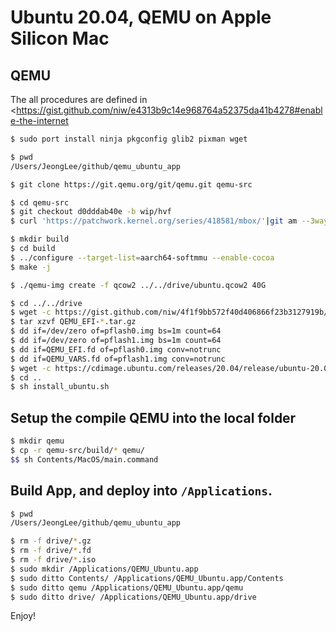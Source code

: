 # Ubuntu 20.04, QEMU on Apple Silicon Mac

## QEMU

The all procedures are defined in  <https://gist.github.com/niw/e4313b9c14e968764a52375da41b4278#enable-the-internet

```bash
$ sudo port install ninja pkgconfig glib2 pixman wget

$ pwd
/Users/JeongLee/github/qemu_ubuntu_app

$ git clone https://git.qemu.org/git/qemu.git qemu-src

$ cd qemu-src
$ git checkout d0dddab40e -b wip/hvf
$ curl 'https://patchwork.kernel.org/series/418581/mbox/'|git am --3way

$ mkdir build
$ cd build
$ ../configure --target-list=aarch64-softmmu --enable-cocoa
$ make -j

$ ./qemu-img create -f qcow2 ../../drive/ubuntu.qcow2 40G 

$ cd ../../drive
$ wget -c https://gist.github.com/niw/4f1f9bb572f40d406866f23b3127919b/raw/f546faea68f4149c06cca88fa67ace07a3758268/QEMU_EFI-cb438b9-edk2-stable202011-with-extra-resolutions.tar.gz
$ tar xzvf QEMU_EFI-*.tar.gz
$ dd if=/dev/zero of=pflash0.img bs=1m count=64
$ dd if=/dev/zero of=pflash1.img bs=1m count=64
$ dd if=QEMU_EFI.fd of=pflash0.img conv=notrunc
$ dd if=QEMU_VARS.fd of=pflash1.img conv=notrunc
$ wget -c https://cdimage.ubuntu.com/releases/20.04/release/ubuntu-20.04.2-live-server-arm64.iso
$ cd ..
$ sh install_ubuntu.sh
```

## Setup the compile QEMU into the local folder 

```bash
$ mkdir qemu
$ cp -r qemu-src/build/* qemu/
$$ sh Contents/MacOS/main.command
```

## Build App, and deploy into `/Applications`.


```bash
$ pwd
/Users/JeongLee/github/qemu_ubuntu_app

$ rm -f drive/*.gz
$ rm -f drive/*.fd
$ rm -f drive/*.iso
$ sudo mkdir /Applications/QEMU_Ubuntu.app
$ sudo ditto Contents/ /Applications/QEMU_Ubuntu.app/Contents
$ sudo ditto qemu /Applications/QEMU_Ubuntu.app/qemu
$ sudo ditto drive/ /Applications/QEMU_Ubuntu.app/drive
```
 
Enjoy!

